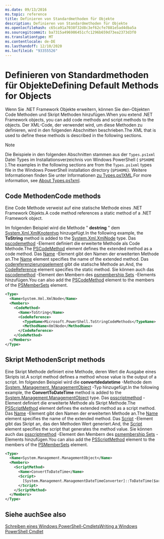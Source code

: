 ```yaml
---
ms.date: 09/13/2016
ms.topic: reference
title: Definieren von Standardmethoden für Objekte
description: Definieren von Standardmethoden für Objekte
ms.openlocfilehash: c65ca91a7038f32d8c3ef62cfe7881e5ad4dba5a
ms.sourcegitcommit: ba7315a496986451cfc1296b659d73ea2373d3f0
ms.translationtype: MT
ms.contentlocale: de-DE
ms.lasthandoff: 12/10/2020
ms.locfileid: "93355526"
---
```

# <a name="defining-default-methods-for-objects"></a><span data-ttu-id="913fe-103">Definieren von Standardmethoden für Objekte</span><span class="sxs-lookup"><span data-stu-id="913fe-103">Defining Default Methods for Objects</span></span>

<span data-ttu-id="913fe-104">Wenn Sie .NET Framework Objekte erweitern, können Sie den-Objekten Code Methoden und Skript Methoden hinzufügen.</span><span class="sxs-lookup"><span data-stu-id="913fe-104">When you extend .NET Framework objects, you can add code methods and script methods to the objects.</span></span>
<span data-ttu-id="913fe-105">Der XML-Code, der verwendet wird, um diese Methoden zu definieren, wird in den folgenden Abschnitten beschrieben.</span><span class="sxs-lookup"><span data-stu-id="913fe-105">The XML that is used to define these methods is described in the following sections.</span></span>

> [!NOTE]
> <span data-ttu-id="913fe-106">Die Beispiele in den folgenden Abschnitten stammen aus der `Types.ps1xml` Datei Types im Installationsverzeichnis von Windows PowerShell ( `$PSHOME` ).</span><span class="sxs-lookup"><span data-stu-id="913fe-106">The examples in the following sections are from the `Types.ps1xml` types file in the Windows PowerShell installation directory (`$PSHOME`).</span></span> <span data-ttu-id="913fe-107">Weitere Informationen finden Sie unter Informationen [zu Types.ps1XML](/powershell/module/microsoft.powershell.core/about/about_types.ps1xml).</span><span class="sxs-lookup"><span data-stu-id="913fe-107">For more information, see [About Types.ps1xml](/powershell/module/microsoft.powershell.core/about/about_types.ps1xml).</span></span>

## <a name="code-methods"></a><span data-ttu-id="913fe-108">Code Methoden</span><span class="sxs-lookup"><span data-stu-id="913fe-108">Code methods</span></span>

<span data-ttu-id="913fe-109">Eine Code Methode verweist auf eine statische Methode eines .NET Framework Objekts.</span><span class="sxs-lookup"><span data-stu-id="913fe-109">A code method references a static method of a .NET Framework object.</span></span>

<span data-ttu-id="913fe-110">Im folgenden Beispiel wird die Methode " **destring** " dem [System.Xml.XmlKnotentyp](/dotnet/api/System.Xml.XmlNode) hinzugefügt.</span><span class="sxs-lookup"><span data-stu-id="913fe-110">In the following example, the **ToString** method is added to the [System.Xml.XmlNode](/dotnet/api/System.Xml.XmlNode) type.</span></span> <span data-ttu-id="913fe-111">Das [pscodemethod](/dotnet/api/system.management.automation.pscodemethod) -Element definiert die erweiterte Methode als Code Methode.</span><span class="sxs-lookup"><span data-stu-id="913fe-111">The [PSCodeMethod](/dotnet/api/system.management.automation.pscodemethod) element defines the extended method as a code method.</span></span> <span data-ttu-id="913fe-112">Das [Name](/dotnet/api/system.management.automation.psmemberinfo.name#System_Management_Automation_PSMemberInfo_Name) -Element gibt den Namen der erweiterten Methode an.</span><span class="sxs-lookup"><span data-stu-id="913fe-112">The [Name](/dotnet/api/system.management.automation.psmemberinfo.name#System_Management_Automation_PSMemberInfo_Name) element specifies the name of the extended method.</span></span> <span data-ttu-id="913fe-113">Das [codereferenzierungselement](/dotnet/api/system.management.automation.pscodemethod.codereference#System_Management_Automation_PSCodeMethod_CodeReference) gibt die statische Methode an.</span><span class="sxs-lookup"><span data-stu-id="913fe-113">And, the [CodeReference](/dotnet/api/system.management.automation.pscodemethod.codereference#System_Management_Automation_PSCodeMethod_CodeReference) element specifies the static method.</span></span> <span data-ttu-id="913fe-114">Sie können auch das [pscodemethod](/dotnet/api/system.management.automation.pscodemethod) -Element den Membern des [psmembership Sets](/dotnet/api/system.management.automation.psmemberset) -Elements hinzufügen.</span><span class="sxs-lookup"><span data-stu-id="913fe-114">You can also add the [PSCodeMethod](/dotnet/api/system.management.automation.pscodemethod) element to the members of the [PSMemberSets](/dotnet/api/system.management.automation.psmemberset) element.</span></span>

```xml
<Type>
  <Name>System.Xml.XmlNode</Name>
  <Members>
    <CodeMethod>
      <Name>ToString</Name>
      <CodeReference>
        <TypeName>Microsoft.PowerShell.ToStringCodeMethods</TypeName>
        <MethodName>XmlNode</MethodName>
      </CodeReference>
    </CodeMethod>
  </Members>
</Type>
```

## <a name="script-methods"></a><span data-ttu-id="913fe-115">Skript Methoden</span><span class="sxs-lookup"><span data-stu-id="913fe-115">Script methods</span></span>

<span data-ttu-id="913fe-116">Eine Skript Methode definiert eine Methode, deren Wert die Ausgabe eines Skripts ist.</span><span class="sxs-lookup"><span data-stu-id="913fe-116">A script method defines a method whose value is the output of a script.</span></span> <span data-ttu-id="913fe-117">Im folgenden Beispiel wird die **convertdedatetime** -Methode dem [System. Management. ManagementObject](/dotnet/api/System.Management.ManagementObject) -Typ hinzugefügt.</span><span class="sxs-lookup"><span data-stu-id="913fe-117">In the following example, the **ConvertToDateTime** method is added to the [System.Management.ManagementObject](/dotnet/api/System.Management.ManagementObject) type.</span></span> <span data-ttu-id="913fe-118">Das [psscriptmethod](/dotnet/api/system.management.automation.psscriptmethod) -Element definiert die erweiterte Methode als Skript Methode.</span><span class="sxs-lookup"><span data-stu-id="913fe-118">The [PSScriptMethod](/dotnet/api/system.management.automation.psscriptmethod) element defines the extended method as a script method.</span></span> <span data-ttu-id="913fe-119">Das [Name](/dotnet/api/system.management.automation.psmemberinfo.name#System_Management_Automation_PSMemberInfo_Name) -Element gibt den Namen der erweiterten Methode an.</span><span class="sxs-lookup"><span data-stu-id="913fe-119">The [Name](/dotnet/api/system.management.automation.psmemberinfo.name#System_Management_Automation_PSMemberInfo_Name) element specifies the name of the extended method.</span></span> <span data-ttu-id="913fe-120">Das [Script](/dotnet/api/system.management.automation.psscriptmethod.script#System_Management_Automation_PSScriptMethod_Script) -Element gibt das Skript an, das den Methoden Wert generiert.</span><span class="sxs-lookup"><span data-stu-id="913fe-120">And, the [Script](/dotnet/api/system.management.automation.psscriptmethod.script#System_Management_Automation_PSScriptMethod_Script) element specifies the script that generates the method value.</span></span> <span data-ttu-id="913fe-121">Sie können auch das [psscriptmethod](/dotnet/api/system.management.automation.psscriptmethod) -Element den Membern des [psmembership Sets](/dotnet/api/system.management.automation.psmemberset) -Elements hinzufügen.</span><span class="sxs-lookup"><span data-stu-id="913fe-121">You can also add the [PSScriptMethod](/dotnet/api/system.management.automation.psscriptmethod) element to the members of the [PSMemberSets](/dotnet/api/system.management.automation.psmemberset) element.</span></span>

```xml
<Type>
  <Name>System.Management.ManagementObject</Name>
  <Members>
    <ScriptMethod>
      <Name>ConvertToDateTime</Name>
      <Script>
        [System.Management.ManagementDateTimeConverter]::ToDateTime($args[0])
      </Script>
    </ScriptMethod>
  </Members>
</Type>
```

## <a name="see-also"></a><span data-ttu-id="913fe-122">Siehe auch</span><span class="sxs-lookup"><span data-stu-id="913fe-122">See also</span></span>

[<span data-ttu-id="913fe-123">Schreiben eines Windows PowerShell-Cmdlets</span><span class="sxs-lookup"><span data-stu-id="913fe-123">Writing a Windows PowerShell Cmdlet</span></span>](./writing-a-windows-powershell-cmdlet.md)
